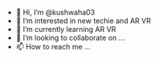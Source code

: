 - 👋 Hi, I’m @kushwaha03
- 👀 I’m interested in new techie and AR VR
- 🌱 I’m currently learning AR VR
- 💞️ I’m looking to collaborate on ...
- 📫 How to reach me ...

<!---
kushwaha03/kushwaha03 is a ✨ special ✨ repository because its `README.md` (this file) appears on your GitHub profile.
You can click the Preview link to take a look at your changes.
--->
